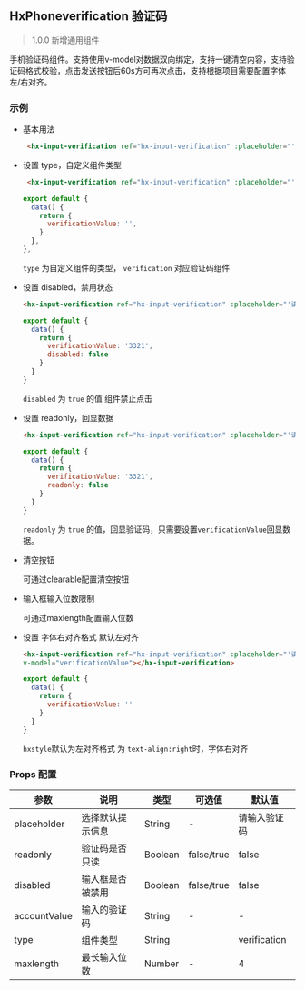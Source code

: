 ## HxPhoneverification 验证码

> 1.0.0 新增通用组件

手机验证码组件。支持使用v-model对数据双向绑定，支持一键清空内容，支持验证码格式校验，点击发送按钮后60s方可再次点击，支持根据项目需要配置字体左/右对齐。

### 示例

- 基本用法

  ```html
   <hx-input-verification ref="hx-input-verification" :placeholder="'请输入验证码'" :label="'手机验证码'" :type="'verification'" :maxlength='4' v-model="verificationValue"></hx-input-verification>
  ```


- 设置 type，自定义组件类型

  ```html
   <hx-input-verification ref="hx-input-verification" :placeholder="'请输入验证码'" :label="'手机验证码'" :type="'verification'" :maxlength='4' v-model="verificationValue"></hx-input-verification>
  ```
  ```js
  export default {
    data() {
      return {
        verificationValue: '',
      }
    },
  },
  ```

  `type` 为自定义组件的类型， `verification` 对应验证码组件

- 设置 disabled，禁用状态

  ```html
  <hx-input-verification ref="hx-input-verification" :placeholder="'请输入验证码'" :label="'手机验证码'" :type="'verification'" :disabled="true" :maxlength='4' v-model="verificationValue"></hx-input-verification>
  ```
  ```js
  export default {
    data() {
      return {
        verificationValue: '3321',
        disabled: false
      }
    }
  }
  ```

  `disabled` 为 `true` 的值 组件禁止点击

- 设置 readonly，回显数据

  ```html
  <hx-input-verification ref="hx-input-verification" :placeholder="'请输入验证码'" :label="'手机验证码'" :type="'verification'" :readonly="true" :eye="eye" :maxlength='4' v-model="verificationValue"></hx-input-verification>

  ```
  ```js
  export default {
    data() {
      return {
        verificationValue: '3321',
        readonly: false
      }
    }
  }
  ```

  `readonly` 为 `true` 的值，回显验证码，只需要设置`verificationValue`回显数据。

- 清空按钮

  可通过clearable配置清空按钮

- 输入框输入位数限制

  可通过maxlength配置输入位数

- 设置 字体右对齐格式 默认左对齐

  ```html
  <hx-input-verification ref="hx-input-verification" :placeholder="'请输入验证码'" :label="'手机验证码'" :type="'verification'" :maxlength='4' :hxstyle="'text-align:right'" 
  v-model="verificationValue"></hx-input-verification>
  ```
  ```js
  export default {
    data() {
      return {
        verificationValue: ''  
      }
    }
  }
  ```
    `hxstyle`默认为左对齐格式 为 `text-align:right`时，字体右对齐
  
### Props 配置

| 参数 | 说明 | 类型 | 可选值 | 默认值 |
| - | - | - | - | - |
| placeholder | 选择默认提示信息 | String | - | 请输入验证码 |
| readonly | 验证码是否只读 | Boolean | false/true | false |
| disabled | 输入框是否被禁用 | Boolean | false/true | false |
| accountValue | 输入的验证码 | String | - | - |
| type | 组件类型 | String |  | verification |
| maxlength | 最长输入位数 | Number |- | 4 |

